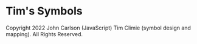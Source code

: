 # Tim's Symbols
Copyright 2022 John Carlson (JavaScript) Tim Climie (symbol design and mapping).  All Rights Reserved.
